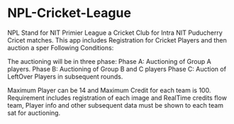 # NPL-Cricket-League
NPL Stand for NIT Primier League a Cricket Club for Intra NIT Puducherry Cricet matches. This app includes Registration for Cricket Players and then auction a sper Following Conditions:

The auctioning will be in three phase:
Phase A: Auctioning of Group A players.
Phase B: Auctioning of Group B and C players
Phase C: Auction of LeftOver Players in subsequent rounds.

Maximum Player can be 14 and Maximum Credit for each team is 100.
Requirement includes registration of each image and RealTime credits flow team, Player info and other subsequent data must be shown to each team sat for auctioning.
